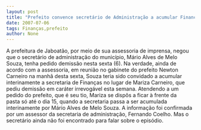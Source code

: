 ```yaml
---
layout: post
title: "Prefeito convence secretário de Administração a acumular Finanças interinamente"
date: 2007-07-06
tags: Finanças,prefeito
author: None
---
```

A prefeitura de Jaboat&atilde;o, por meio de sua assessoria de imprensa, negou que o secret&aacute;rio de administra&ccedil;&atilde;o do munic&iacute;pio, M&aacute;rio Alves de Melo Souza, tenha pedido demiss&atilde;o nesta sexta (6).
Na verdade, ainda de acordo com a assessoria, em reuni&atilde;o no gabinete do prefeito Newton Carneiro na manh&atilde; desta sexta, Souza teria sido convidado a acumular interinamente a secretaria de Finan&ccedil;as no lugar de Mariza Carneiro, que pediu demiss&atilde;o em car&aacute;ter irrevog&aacute;vel esta semana.
Atendendo a um pedido do prefeito, que &eacute; seu tio, Mariza se disp&ocirc;s a ficar&nbsp;&agrave; frente da pasta&nbsp;s&oacute; at&eacute; o dia 15, quando a secretaria passa a ser acumulada interinamente por M&aacute;rio Alves de Melo Souza. 
A informa&ccedil;&atilde;o foi confirmada por um assessor da secretaria de administra&ccedil;&atilde;o, Fernando Coelho. Mas o secret&aacute;rio ainda n&atilde;o foi encontrado para falar sobre o epis&oacute;dio. 